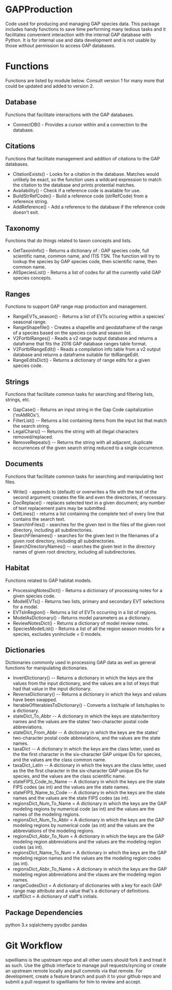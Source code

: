 # GAPProduction
Code used for producing and managing GAP species data.  This package includes handy functions to save time performing many tedious tasks and it facilitates convenient interaction with the internal GAP database with Python.  It is for internal use and data development and is not usable by those without permission to access GAP databases.

# Functions
Functions are listed by module below.  Consult version 1 for many more that could be updated and added to version 2.

## Database
Functions that facilitate interactions with the GAP databases.

* ConnectDB() - Provides a cursor within and a connection to the database.

## Citations
Functions that facilitate management and addition of citations to the GAP databases.

* CitationExists() - Looks for a citation in the database.  Matches would unlikely be exact, so the function uses a wildcard expression to match the citation to the database and prints protential matches.
* Availability() - Check if a reference code is available for use. 
* BuildStrRefCode() - Build a reference code (strRefCode) from a reference string.
* AddReference() - Add a reference to the database if the reference code doesn't exit.

## Taxonomy
Functions that do things related to taxon concepts and lists.

* GetTaxonInfo() - Returns a dictionary of : GAP species code, full scientific name, common name, and ITIS TSN.  The function will try to lookup the species by GAP species code, then scientific name, then common name.
* AllSpeciesList() - Returns a list of codes for all the currently valid GAP species concepts.

## Ranges
Functions to support GAP range map production and management.

* RangeEVTs_season() - Returns a list of EVTs occuring within a speicies' seasonal range.
* RangeShapefile() - Creates a shapefile and geodataframe of the range of a species based on the species code and season list.
* V2FortblRanges() - Reads a v2 range output database and returns a dataframe that fits the 2016 GAP database ranges table format.
* V2FortblRangeEdit() - Reads a compilation info table from a v2 output database and returns a dataframe suitable for tblRangeEdit.
* RangeEditsDict() - Returns a dictionary of range edits for a given species code.

## Strings
Functions that facilitate common tasks for searching and filtering lists, strings, etc.

* GapCase() - Returns an input string in the Gap Code capitalization ('mAMROx').
* FilterList() -- Returns a list containing items from the input list that match the search string.
* LegalChars() -- Returns the string with all illegal characters removed/replaced.
* RemoveRepeats() -- Returns the string with all adjacent, duplicate occurrences of the given search string reduced to a single occurrence.

## Documents
Functions that facilitate common tasks for searching and manipulating text files.

* Write() - appends to (default) or overwrites a file with the text of the second argument; creates the file and even the directories, if necessary.
* DocReplace() - replaces selected text in a given document; any number of text replacement pairs may be submitted.
* GetLines() - returns a list containing the complete text of every line that contains the search text.
* SearchInFiles() - searches for the given text in the files of the given root directory, including all subdirectories.
* SearchFilenames() - searches for the given text in the filenames of a given root directory, including all subdirectories.
* SearchDirectoryNames() -- searches the given text in the directory names of given root directory, including all subdirectories.

## Habitat
Functions related to GAP habitat models.

* ProcessingNotesDict() - Returns a dictionary of processing notes for a given species code.
* ModelEVTs() -  Returns two lists, primary and secondary EVT selections for a model.
* EVTsInRegion() - Returns a list of EVTs occurring in a list of regions.
* ModelAsDictionary() - Returns model parameters as a dictionary.
* ReviewNotesDict() - Returns a dictionary of model review notes.
* SpeciesModelList() - Returns a list of all the region season models for a species, excludes ysnInclude = 0 models.

## Dictionaries
Dictionaries commonly used in processing GAP data as well as general functions for manipulating dictionaries.

* InvertDictionary() -- Returns a dictionary in which the keys are the values from the input dictionary, and the values are a list of keys that had that value in the input dictionary.
* ReverseDictionary() -- Returns a dictionary in which the keys and values have been swapped.
* IterableOfIterablesToDictionary() - Converts a list/tuple of lists/tuples to a dictionary.
* stateDict_To_Abbr -- A dictionary in which the keys are state/territory names and the values are the states' two-character postal code abbreviations.
* stateDict_From_Abbr -- A dictionary in which the keys are the states' two-character postal code abbreviations, and the values are the state names.
* taxaDict -- A dictionary in which the keys are the class letter, used as the the first character in the six-character GAP unique IDs for species, and the values are the class common name.
* taxaDict_Latin -- A dictionary in which the keys are the class letter, used as the the first character in the six-character GAP unique IDs for species, and the values are the class scientific name.
* stateFIPS_Code_to_Name -- A dictionary in which the keys are the state FIPS codes (as int) and the values are the state names.
* stateFIPS_Name_to_Code -- A dictionary in which the keys are the state names and the values are the state FIPS codes (as int).
* regionsDict_Num_To_Name = A dictionary in which the keys are the GAP modeling regions by numerical code (as int) and the values are the names of the modeling regions.
* regionsDict_Num_To_Abbr = A dictionary in which the keys are the GAP modeling regions by numerical code (as int) and the values are the abbreviations of the modeling regions.
* regionsDict_Abbr_To_Num = A dictionary in which the keys are the GAP modeling region abbreviations and the values are the modeling region codes (as int).
* regionsDict_Name_To_Num = A dictionary in which the keys are the GAP modeling region names and the values are the modeling region codes (as int).
* regionsDict_Abbr_To_Name = A dictionary in which the keys are the GAP modeling region abbreviations and the vlaues are the modeling region names.
* rangeCodesDict = A dictionary of dictionaries with a key for each GAP range map attribute and a value that's a dictionary of definitions.
* staffDict = A dictionary of staff's initials.

## Package Dependencies
python 3.x
sqlalchemy
pyodbc
pandas

# Git Workflow
sqwilliams is the upstream repo and all other users should fork it and treat it as such.  Use the github interface to manage pull requests/syncing or create an upstream remote locally and pull commits via that remote.  For development, create a feature branch and push it to your github repo and submit a pull request to sgwilliams for him to review and accept.